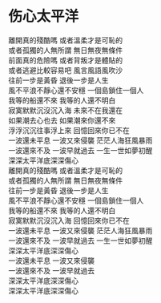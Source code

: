 # 伤心太平洋

離開真的殘酷嗎 或者溫柔才是可恥的  
或者孤獨的人無所謂 無日無夜無條件  
前面真的危險嗎 或者背叛才是體貼的  
或者逃避比較容易吧 風言風語風吹沙  
往前一步是黃昏 退後一步是人生  
風不平浪不靜心還不安穩 一個島鎖住一個人  
我等的船還不來 我等的人還不明白  
寂寞默默沉沒沉入海 未來不在我還在  
如果潮去心也去 如果潮來你還不來  
浮浮沉沉往事浮上來 回憶回來你已不在  
一波還未平息 一波又來侵襲 茫茫人海狂風暴雨  
一波還來不及 一波早就過去 一生一世如夢初醒  
深深太平洋底深深傷心  
離開真的殘酷嗎 或者溫柔才是可恥的  
或者孤獨的人無所謂 無日無夜無條件  
往前一步是黃昏 退後一步是人生  
風不平浪不靜心還不安穩 一個島鎖住一個人  
我等的船還不來 我等的人還不明白  
寂寞默默沉沒沉入海 回憶回來你已不在  
一波還未平息 一波又來侵襲 茫茫人海狂風暴雨  
一波還來不及 一波早就過去 一生一世如夢初醒  
深深太平洋底深深傷心  
一波還未平息 一波又來侵襲  
一波還來不及 一波早就過去  
深深太平洋底深深傷心  
深深太平洋底深深傷心  